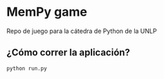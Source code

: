 # MemPy game

Repo de juego para la cátedra de Python de la UNLP

## ¿Cómo correr la aplicación?

```python
python run.py
```

